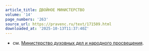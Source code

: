 ```yaml
---
article_title: ДВОЙНОЕ МИНИСТЕРСТВО
volume: '14'
page_numbers: '263'
source_url: https://pravenc.ru/text/171509.html
downloaded_at: '2025-10-13T11:37:40Z'
---
```


- см. [Министерство духовных дел и народного просвещения](<https://pravenc.ru/text/Министерство духовных дел и народного просвещения.html>).
